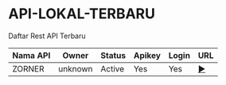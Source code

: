 # API-LOKAL-TERBARU

Daftar Rest API Terbaru

| Nama API | Owner  | Status | Apikey | Login | URL           |
|----------|--------|--------|--------|-------|---------------|
| ZORNER   | unknown| Active | Yes    | Yes   | [▶](https://zorner.men/) |
